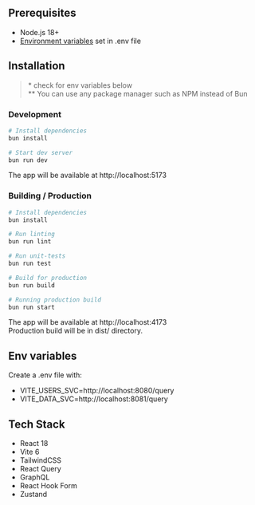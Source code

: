 ## Prerequisites
- Node.js 18+
- [Environment variables](#env-variables) set in .env file

## Installation
> \* check for env variables below \
> \** You can use any package manager such as NPM instead of Bun
### Development
```bash
# Install dependencies
bun install

# Start dev server
bun run dev
```
The app will be available at http://localhost:5173


### Building / Production
```bash
# Install dependencies
bun install 

# Run linting
bun run lint

# Run unit-tests
bun run test

# Build for production
bun run build

# Running production build
bun run start
```

The app will be available at http://localhost:4173 \
Production build will be in dist/ directory.

## Env variables
Create a .env file with:
- VITE_USERS_SVC=http://localhost:8080/query
- VITE_DATA_SVC=http://localhost:8081/query

## Tech Stack
- React 18
- Vite 6
- TailwindCSS
- React Query
- GraphQL
- React Hook Form
- Zustand
